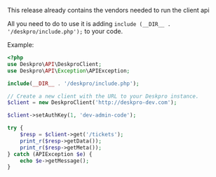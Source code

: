 This release already contains the vendors needed to run the client api

All you need to do to use it is adding `include (__DIR__ . '/deskpro/include.php');` 
to your code.

Example:

```php
<?php
use Deskpro\API\DeskproClient;
use Deskpro\API\Exception\APIException;

include(__DIR__ . '/deskpro/include.php');

// Create a new client with the URL to your Deskpro instance.
$client = new DeskproClient('http://deskpro-dev.com');

$client->setAuthKey(1, 'dev-admin-code');

try {
    $resp = $client->get('/tickets');
    print_r($resp->getData());
    print_r($resp->getMeta());
} catch (APIException $e) {
    echo $e->getMessage();
}
```
